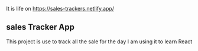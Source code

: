 It is life on https://sales-trackers.netlify.app/

## sales Tracker App
This project is use to track all the sale for the day
I am using it to learn React

